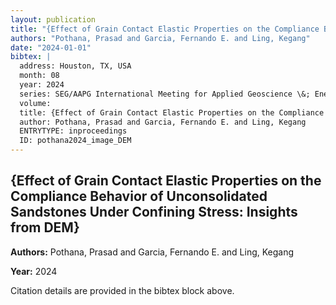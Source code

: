 ```yaml
---
layout: publication
title: "{Effect of Grain Contact Elastic Properties on the Compliance Behavior of Unconsolidated Sandstones Under Confining Stress: Insights from DEM}"
authors: "Pothana, Prasad and Garcia, Fernando E. and Ling, Kegang"
date: "2024-01-01"
bibtex: |
  address: Houston, TX, USA
  month: 08
  year: 2024
  series: SEG/AAPG International Meeting for Applied Geoscience \&; Energy (IMAGE'24)
  volume: 
  title: {Effect of Grain Contact Elastic Properties on the Compliance Behavior of Unconsolidated Sandstones Under Confining Stress: Insights from DEM}
  author: Pothana, Prasad and Garcia, Fernando E. and Ling, Kegang
  ENTRYTYPE: inproceedings
  ID: pothana2024_image_DEM
---
```


## {Effect of Grain Contact Elastic Properties on the Compliance Behavior of Unconsolidated Sandstones Under Confining Stress: Insights from DEM}

**Authors:** Pothana, Prasad and Garcia, Fernando E. and Ling, Kegang

**Year:** 2024

Citation details are provided in the bibtex block above.
